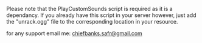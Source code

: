 Please note that the PlayCustomSounds script is required as it is a dependancy. If you already have this script in your server however, just add the "unrack.ogg" file to the corresponding location in your resource.

for any support email me: chiefbanks.safr@gmail.com